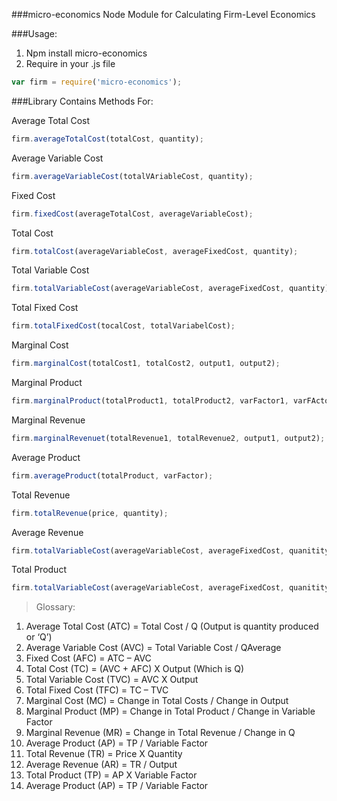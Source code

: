 ###micro-economics
Node Module for Calculating Firm-Level Economics

###Usage:

1. Npm install micro-economics
2. Require in your .js file
```javascript
var firm = require('micro-economics');
```

###Library Contains Methods For:

Average Total Cost
```javascript
firm.averageTotalCost(totalCost, quantity);
```
Average Variable Cost
```javascript
firm.averageVariableCost(totalVAriableCost, quantity);
```
Fixed Cost
```javascript
firm.fixedCost(averageTotalCost, averageVariableCost);
```
Total Cost
```javascript
firm.totalCost(averageVariableCost, averageFixedCost, quantity);
```
Total Variable Cost
```javascript
firm.totalVariableCost(averageVariableCost, averageFixedCost, quantity);
```
Total Fixed Cost
```javascript
firm.totalFixedCost(tocalCost, totalVariabelCost);
```
Marginal Cost
```javascript
firm.marginalCost(totalCost1, totalCost2, output1, output2);
```
Marginal Product
```javascript
firm.marginalProduct(totalProduct1, totalProduct2, varFactor1, varFActor2);
```
Marginal Revenue
```javascript
firm.marginalRevenuet(totalRevenue1, totalRevenue2, output1, output2);
```
Average Product
```javascript
firm.averageProduct(totalProduct, varFactor);
```
Total Revenue
```javascript
firm.totalRevenue(price, quantity);
```
Average Revenue
```javascript
firm.totalVariableCost(averageVariableCost, averageFixedCost, quanitity);
```
Total Product
```javascript
firm.totalVariableCost(averageVariableCost, averageFixedCost, quanitity);
```
>Glossary:
  1. Average Total Cost (ATC) = Total Cost / Q (Output is quantity produced or ‘Q’)
  2. Average Variable Cost (AVC) = Total Variable Cost / QAverage
  3. Fixed Cost (AFC) = ATC – AVC
  4. Total Cost (TC) = (AVC + AFC) X Output (Which is Q)
  5. Total Variable Cost (TVC) = AVC X Output
  6. Total Fixed Cost (TFC) = TC – TVC
  7. Marginal Cost (MC) = Change in Total Costs / Change in Output
  8. Marginal Product (MP) = Change in Total Product / Change in Variable Factor
  9. Marginal Revenue (MR) = Change in Total Revenue / Change in Q
  10. Average Product (AP) = TP / Variable Factor
  11. Total Revenue (TR) = Price X Quantity
  12. Average Revenue (AR) = TR / Output
  13. Total Product (TP) = AP X Variable Factor
  14. Average Product (AP) = TP / Variable Factor   
